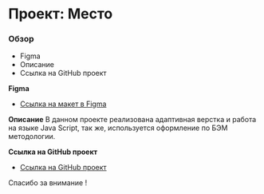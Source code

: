 # Проект: Место

### Обзор

* Figma
* Описание
* Ссылка на GitHub проект

**Figma**

* [Ссылка на макет в Figma](https://www.figma.com/file/2cn9N9jSkmxD84oJik7xL7/JavaScript.-Sprint-4?type=design&node-id=0-1&mode=design&t=V5TTuTSBZVdUzDvL-0)

**Описание**
В данном проекте реализована адаптивная верстка и работа на языке Java Script, так же, используется оформление по БЭМ методологии.

**Ссылка на GitHub проект**
* [Ссылка на GitHub проект](rafael99gantus.github.io/mesto/)

Спасибо за внимание !
